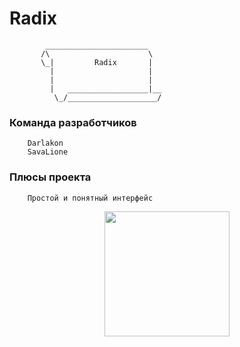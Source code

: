 # Radix

            _______________________
           /\                      \
           \_|         Radix       |
             |                     |
             |                     |
             |   __________________|__
              \_/____________________/

### Команда разработчиков

		Darlakon
		SavaLione

### Плюсы проекта

		Простой и понятный интерфейс
			


<p align="center">
  <img width="200" height="200" src="https://raw.githubusercontent.com/SavaLione/Radix/master/assets/png/kawaiifood.png">
</p>
